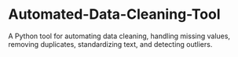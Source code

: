# Automated-Data-Cleaning-Tool
A Python tool for automating data cleaning, handling missing values, removing duplicates, standardizing text, and detecting outliers.
